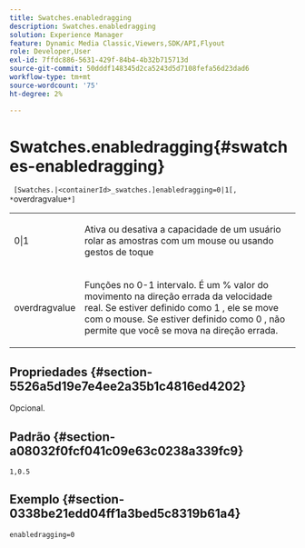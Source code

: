 ```yaml
---
title: Swatches.enabledragging
description: Swatches.enabledragging
solution: Experience Manager
feature: Dynamic Media Classic,Viewers,SDK/API,Flyout
role: Developer,User
exl-id: 7ffdc886-5631-429f-84b4-4b32b715713d
source-git-commit: 50dddf148345d2ca5243d5d7108fefa56d23dad6
workflow-type: tm+mt
source-wordcount: '75'
ht-degree: 2%

---
```


# Swatches.enabledragging{#swatches-enabledragging}

` [Swatches.|<containerId>_swatches.]enabledragging=0|1[, *`overdragvalue`*]`

<table id="table_B1363BFD20204093AAB326A1AB503B93"> 
 <tbody> 
  <tr> 
   <td> <p> <span class="codeph"> 0|1 </span> </p> </td> 
   <td> <p> Ativa ou desativa a capacidade de um usuário rolar as amostras com um mouse ou usando gestos de toque </p> </td> 
  </tr> 
  <tr> 
   <td> <p> <span class="codeph"> <span class="varname"> overdragvalue </span> </span> </p> </td> 
   <td> <p> Funções no <span class="codeph"> 0-1 </span> intervalo. É um <span class="codeph"> % </span> valor do movimento na direção errada da velocidade real. Se estiver definido como <span class="codeph"> 1 </span>, ele se move com o mouse. Se estiver definido como <span class="codeph"> 0 </span>, não permite que você se mova na direção errada. </p> </td> 
  </tr> 
 </tbody> 
</table>

## Propriedades {#section-5526a5d19e7e4ee2a35b1c4816ed4202}

Opcional.

## Padrão {#section-a08032f0fcf041c09e63c0238a339fc9}

`1,0.5`

## Exemplo {#section-0338be21edd04ff1a3bed5c8319b61a4}

`enabledragging=0`
